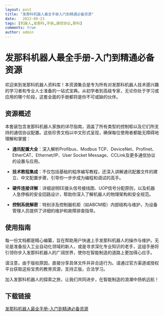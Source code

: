 ```yaml
---
layout: post
title: "发那科机器人最全手册入门到精通必备资源"
date:   2022-09-23
tags: [机器人,发那科,手册,通信协议,那科]
comments: true
author: admin
---
```

# 发那科机器人最全手册-入门到精通必备资源

欢迎来到发那科机器人资料库！本资源集合是专为所有对发那科机器人技术感兴趣的学习者和专业人士准备的一站式宝典。从初学者到高级专家，无论你处于学习或应用的哪个阶段，这套全面的手册都将是你不可或缺的伙伴。

## 资源概述

本套装包含发那科机器人家族的详尽指南，涵盖了所有类型的控制柜以及它们所支持的通信协议配置。这些珍贵文档以中文形式呈现，确保每位使用者都能无障碍地理解和掌握：

- **通讯配置大全**：深入解析Profibus、Modbus TCP、DeviceNet、Profinet、EtherCAT、Ethernet/IP、User Socket Message、CCLink及更多通信协议的设置与应用。
  
- **技术教程集成**：不仅包括基础的程序编写教程，还深入讲解通讯配置文件的建立、中文配置步骤，引导你一步步成为编程和调试的高手。
  
- **硬件连接详解**：详细说明EE接头信号接线图、UOP信号分配原则，以及机器人急停板的安全回路设计，帮助你深入了解机器人的物理架构和安全规范。
  
- **控制系统解密**：特别涉及控制器机柜（如ABCM柜）内部结构与维护，为设备管理人员提供了详细的维护和故障排查指导。

## 使用指南

每一份文档都是精心编纂，旨在帮助用户快速上手发那科机器人的操作与维护。无论是准备投入工业自动化领域的新人，或是寻求深化专业知识的老手，这组手册将引领你步入发那科机器人的广阔世界，使你在智能制造的道路上更加得心应手。

请注意，由于版权原因，直接分享具体文件并非合适行为。请通过官方渠道或授权平台获取这些宝贵的教育资源，支持正版，合法学习。

加入发那科机器人的探索之旅，让我们共同进步，在智能制造的浪潮中扬帆远航！

## 下载链接

[发那科机器人最全手册-入门到精通必备资源](https://pan.quark.cn/s/c3270e7b9ec7)